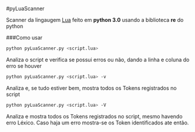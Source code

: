 #pyLuaScanner

Scanner da lingaugem [Lua](http://www.lua.org/manual/5.1/pt/manual.html) feito em **python 3.0** usando a biblioteca **re** do python

###Como usar

```sh
python pyLuaScanner.py <script.lua>
```
Analiza o script e verifica se possui erros ou não, dando a linha e coluna do erro se houver

```sh
python pyLuaScanner.py <script.lua> -v
```

Analiza e, se tudo estiver bem, mostra todos os Tokens registrados no script

```sh
python pyLuaScanner.py <script.lua> -V
```
Analiza e mostra todos os Tokens registrados no script, mesmo havendo erro Léxico. Caso haja um erro mostra-se os Token identificados ate então.
